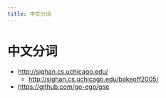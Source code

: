 ```yaml
---
title: 中文分词
---
```


# 中文分词

- http://sighan.cs.uchicago.edu/
  - http://sighan.cs.uchicago.edu/bakeoff2005/
- https://github.com/go-ego/gse
